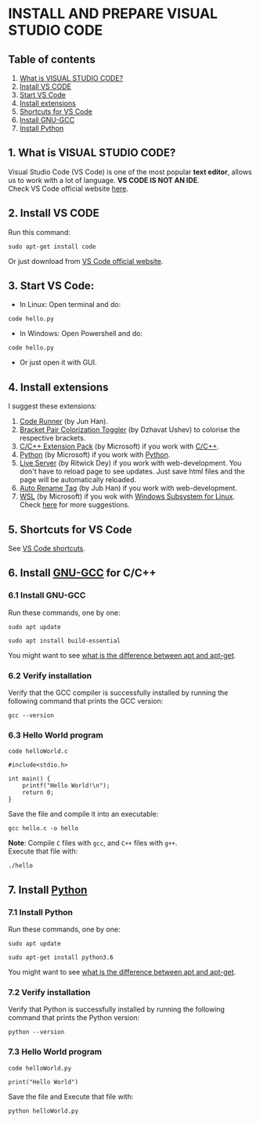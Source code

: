 # INSTALL AND PREPARE VISUAL STUDIO CODE
## Table of contents
1. [What is VISUAL STUDIO CODE?](#What_is_VSCODE?)
2. [Install VS CODE](#Install_VS_CODE)
3. [Start VS Code](#Start_VS_Code)
4. [Install extensions](#Install_extensions)
5. [Shortcuts for VS Code](#Shortcuts_for_VS_Code)
6. [Install GNU-GCC](#Install_GNU_GCC)
7. [Install Python](#Install_Python)

## 1. What is VISUAL STUDIO CODE? <a name="What_is_VSCODE?"></a>
Visual Studio Code (VS Code) is one of the most popular **text editor**, allows us to work with a lot of language. **VS CODE IS NOT AN IDE**.\
Check VS Code official website [here](https://code.visualstudio.com/).

## 2. Install VS CODE <a name="Install_VS_CODE"></a>
Run this command:
```
sudo apt-get install code
```
Or just download from [VS Code official website](https://code.visualstudio.com/).
## 3. Start VS Code: <a name="Start_VS_Code"></a>
* In Linux:
Open terminal and do:
```
code hello.py
```
* In Windows:
Open Powershell and do:
```
code hello.py
```
* Or just open it with GUI.

## 4. Install extensions <a name="Install_extensions"></a>
I suggest these extensions:
1. [Code Runner](https://marketplace.visualstudio.com/items?itemName=formulahendry.code-runner) (by Jun Han).
2. [Bracket Pair Colorization Toggler](https://marketplace.visualstudio.com/items?itemName=dzhavat.bracket-pair-toggler) (by Dzhavat Ushev) to colorise the respective brackets.
3. [C/C++ Extension Pack](https://marketplace.visualstudio.com/items?itemName=ms-vscode.cpptools-extension-pack) (by Microsoft) if you work with [C/C++](https://en.cppreference.com/w/).
4. [Python](https://marketplace.visualstudio.com/items?itemName=ms-python.python) (by Microsoft) if you work with [Python](https://www.python.org/).
5. [Live Server](https://marketplace.visualstudio.com/items?itemName=ritwickdey.LiveServer) (by Ritwick Dey) if you work with web-development.
You don't have to reload page to see updates. Just save html files and the page will be automatically reloaded.
6. [Auto Rename Tag](https://marketplace.visualstudio.com/items?itemName=formulahendry.auto-rename-tag) (by Jub Han) if you work with web-development.
7. [WSL](https://marketplace.visualstudio.com/items?itemName=ms-vscode-remote.remote-wsl) (by Microsoft) if you wok with [Windows Subsystem for Linux](https://learn.microsoft.com/en-us/windows/wsl/install).\
Check [here](https://x-team.com/blog/best-vscode-extensions/) for more suggestions.

## 5. Shortcuts for VS Code <a name="Shortcuts_for_VS_Code"></a>
See [VS Code shortcuts](https://code.visualstudio.com/shortcuts/keyboard-shortcuts-windows.pdf).

## 6. Install [GNU-GCC](https://gcc.gnu.org/) for C/C++ <a name="Install_GNU_GCC"></a>
### 6.1 Install GNU-GCC
Run these commands, one by one:
```
sudo apt update
```
```
sudo apt install build-essential
```
You might want to see [what is the difference between apt and apt-get](https://askubuntu.com/questions/445384/what-is-the-difference-between-apt-and-apt-get).

### 6.2 Verify installation
Verify that the GCC compiler is successfully installed by running the following command that prints the GCC version:
```
gcc --version
```
### 6.3 Hello World program
```
code helloWorld.c
```
```
#include<stdio.h>

int main() {
    printf("Hello World!\n");
    return 0;
}
```
Save the file and compile it into an executable:
```
gcc hello.c -o hello
```
**Note**: Compile ```C``` files with ```gcc```, and ```C++``` files with ```g++```. \
Execute that file with:
```
./hello
```
## 7. Install [Python](https://www.python.org/downloads/) <a name="Install_Python"></a>
### 7.1 Install Python
Run these commands, one by one:
```
sudo apt update
```
```
sudo apt-get install python3.6
```
You might want to see [what is the difference between apt and apt-get](https://askubuntu.com/questions/445384/what-is-the-difference-between-apt-and-apt-get).

### 7.2 Verify installation
Verify that Python is successfully installed by running the following command that prints the Python version:
```
python --version
```
### 7.3 Hello World program
```
code helloWorld.py
```
```
print("Hello World")
```
Save the file and Execute that file with:
```
python helloWorld.py
```
